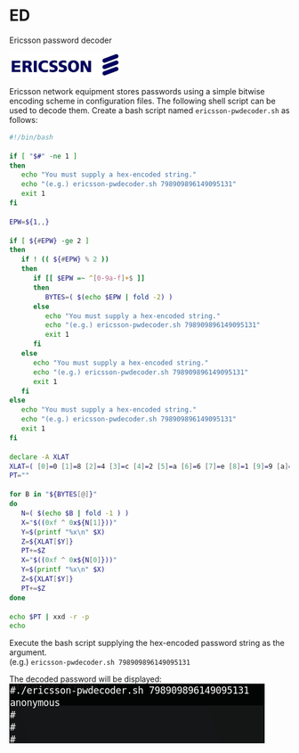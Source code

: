 # ED
Ericsson password decoder

![alt text](https://github.com/billchaison/ED/blob/master/er.png)

Ericsson network equipment stores passwords using a simple bitwise encoding scheme in configuration files.  The following shell script can be used to decode them.  Create a bash script named `ericsson-pwdecoder.sh` as follows:

```bash
#!/bin/bash

if [ "$#" -ne 1 ]
then
   echo "You must supply a hex-encoded string."
   echo "(e.g.) ericsson-pwdecoder.sh 798909896149095131"
   exit 1
fi

EPW=${1,,}

if [ ${#EPW} -ge 2 ]
then
   if ! (( ${#EPW} % 2 ))
   then
      if [[ $EPW =~ ^[0-9a-f]+$ ]]
      then
         BYTES=( $(echo $EPW | fold -2) )
      else
         echo "You must supply a hex-encoded string."
         echo "(e.g.) ericsson-pwdecoder.sh 798909896149095131"
         exit 1
      fi
   else
      echo "You must supply a hex-encoded string."
      echo "(e.g.) ericsson-pwdecoder.sh 798909896149095131"
      exit 1
   fi
else
   echo "You must supply a hex-encoded string."
   echo "(e.g.) ericsson-pwdecoder.sh 798909896149095131"
   exit 1
fi

declare -A XLAT
XLAT=( [0]=0 [1]=8 [2]=4 [3]=c [4]=2 [5]=a [6]=6 [7]=e [8]=1 [9]=9 [a]=5 [b]=d [c]=3 [d]=b [e]=7 [f]=f )
PT=""

for B in "${BYTES[@]}"
do
   N=( $(echo $B | fold -1 ) )
   X="$((0xf ^ 0x${N[1]}))"
   Y=$(printf "%x\n" $X)
   Z=${XLAT[$Y]}
   PT+=$Z
   X="$((0xf ^ 0x${N[0]}))"
   Y=$(printf "%x\n" $X)
   Z=${XLAT[$Y]}
   PT+=$Z
done

echo $PT | xxd -r -p
echo
```

Execute the bash script supplying the hex-encoded password string as the argument.<br />
(e.g.) `ericsson-pwdecoder.sh 798909896149095131`

The decoded password will be displayed:<br />
![alt text](https://github.com/billchaison/ED/blob/master/er2.png)
